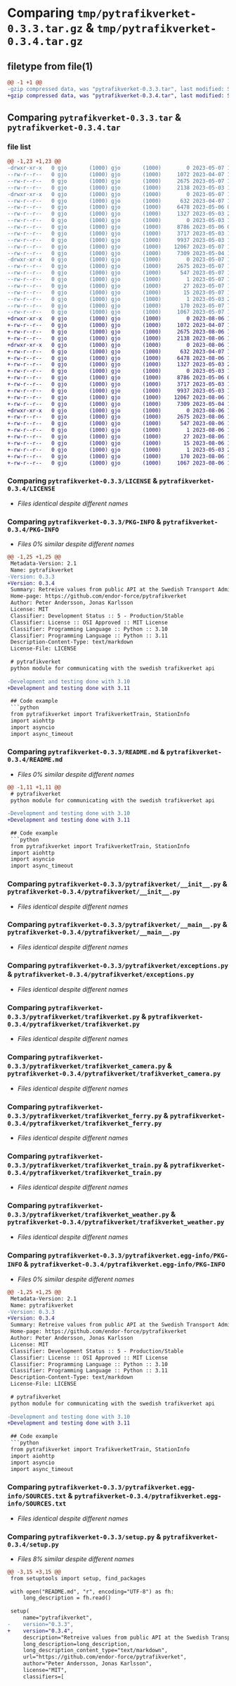 # Comparing `tmp/pytrafikverket-0.3.3.tar.gz` & `tmp/pytrafikverket-0.3.4.tar.gz`

## filetype from file(1)

```diff
@@ -1 +1 @@
-gzip compressed data, was "pytrafikverket-0.3.3.tar", last modified: Sun May  7 18:27:15 2023, max compression
+gzip compressed data, was "pytrafikverket-0.3.4.tar", last modified: Sun Aug  6 16:58:29 2023, max compression
```

## Comparing `pytrafikverket-0.3.3.tar` & `pytrafikverket-0.3.4.tar`

### file list

```diff
@@ -1,23 +1,23 @@
-drwxr-xr-x   0 gjo       (1000) gjo       (1000)        0 2023-05-07 18:27:15.143665 pytrafikverket-0.3.3/
--rw-r--r--   0 gjo       (1000) gjo       (1000)     1072 2023-04-07 12:58:54.000000 pytrafikverket-0.3.3/LICENSE
--rw-r--r--   0 gjo       (1000) gjo       (1000)     2675 2023-05-07 18:27:15.143665 pytrafikverket-0.3.3/PKG-INFO
--rw-r--r--   0 gjo       (1000) gjo       (1000)     2138 2023-05-03 19:02:53.000000 pytrafikverket-0.3.3/README.md
-drwxr-xr-x   0 gjo       (1000) gjo       (1000)        0 2023-05-07 18:27:15.133665 pytrafikverket-0.3.3/pytrafikverket/
--rw-r--r--   0 gjo       (1000) gjo       (1000)      632 2023-04-07 12:58:54.000000 pytrafikverket-0.3.3/pytrafikverket/__init__.py
--rw-r--r--   0 gjo       (1000) gjo       (1000)     6478 2023-05-06 08:48:37.000000 pytrafikverket-0.3.3/pytrafikverket/__main__.py
--rw-r--r--   0 gjo       (1000) gjo       (1000)     1327 2023-05-03 20:18:05.000000 pytrafikverket-0.3.3/pytrafikverket/exceptions.py
--rw-r--r--   0 gjo       (1000) gjo       (1000)        0 2023-05-03 18:52:58.000000 pytrafikverket-0.3.3/pytrafikverket/py.typed
--rw-r--r--   0 gjo       (1000) gjo       (1000)     8786 2023-05-06 08:48:37.000000 pytrafikverket-0.3.3/pytrafikverket/trafikverket.py
--rw-r--r--   0 gjo       (1000) gjo       (1000)     3717 2023-05-03 19:06:27.000000 pytrafikverket-0.3.3/pytrafikverket/trafikverket_camera.py
--rw-r--r--   0 gjo       (1000) gjo       (1000)     9937 2023-05-03 18:52:58.000000 pytrafikverket-0.3.3/pytrafikverket/trafikverket_ferry.py
--rw-r--r--   0 gjo       (1000) gjo       (1000)    12067 2023-05-07 18:26:59.000000 pytrafikverket-0.3.3/pytrafikverket/trafikverket_train.py
--rw-r--r--   0 gjo       (1000) gjo       (1000)     7309 2023-05-04 16:19:35.000000 pytrafikverket-0.3.3/pytrafikverket/trafikverket_weather.py
-drwxr-xr-x   0 gjo       (1000) gjo       (1000)        0 2023-05-07 18:27:15.143665 pytrafikverket-0.3.3/pytrafikverket.egg-info/
--rw-r--r--   0 gjo       (1000) gjo       (1000)     2675 2023-05-07 18:27:15.000000 pytrafikverket-0.3.3/pytrafikverket.egg-info/PKG-INFO
--rw-r--r--   0 gjo       (1000) gjo       (1000)      547 2023-05-07 18:27:15.000000 pytrafikverket-0.3.3/pytrafikverket.egg-info/SOURCES.txt
--rw-r--r--   0 gjo       (1000) gjo       (1000)        1 2023-05-07 18:27:15.000000 pytrafikverket-0.3.3/pytrafikverket.egg-info/dependency_links.txt
--rw-r--r--   0 gjo       (1000) gjo       (1000)       27 2023-05-07 18:27:15.000000 pytrafikverket-0.3.3/pytrafikverket.egg-info/requires.txt
--rw-r--r--   0 gjo       (1000) gjo       (1000)       15 2023-05-07 18:27:15.000000 pytrafikverket-0.3.3/pytrafikverket.egg-info/top_level.txt
--rw-r--r--   0 gjo       (1000) gjo       (1000)        1 2023-05-03 20:20:24.000000 pytrafikverket-0.3.3/pytrafikverket.egg-info/zip-safe
--rw-r--r--   0 gjo       (1000) gjo       (1000)      170 2023-05-07 18:27:15.143665 pytrafikverket-0.3.3/setup.cfg
--rw-r--r--   0 gjo       (1000) gjo       (1000)     1067 2023-05-07 18:26:59.000000 pytrafikverket-0.3.3/setup.py
+drwxr-xr-x   0 gjo       (1000) gjo       (1000)        0 2023-08-06 16:58:29.369166 pytrafikverket-0.3.4/
+-rw-r--r--   0 gjo       (1000) gjo       (1000)     1072 2023-04-07 12:58:54.000000 pytrafikverket-0.3.4/LICENSE
+-rw-r--r--   0 gjo       (1000) gjo       (1000)     2675 2023-08-06 16:58:29.369166 pytrafikverket-0.3.4/PKG-INFO
+-rw-r--r--   0 gjo       (1000) gjo       (1000)     2138 2023-08-06 16:57:02.000000 pytrafikverket-0.3.4/README.md
+drwxr-xr-x   0 gjo       (1000) gjo       (1000)        0 2023-08-06 16:58:29.369166 pytrafikverket-0.3.4/pytrafikverket/
+-rw-r--r--   0 gjo       (1000) gjo       (1000)      632 2023-04-07 12:58:54.000000 pytrafikverket-0.3.4/pytrafikverket/__init__.py
+-rw-r--r--   0 gjo       (1000) gjo       (1000)     6478 2023-08-06 16:55:20.000000 pytrafikverket-0.3.4/pytrafikverket/__main__.py
+-rw-r--r--   0 gjo       (1000) gjo       (1000)     1327 2023-05-03 20:18:05.000000 pytrafikverket-0.3.4/pytrafikverket/exceptions.py
+-rw-r--r--   0 gjo       (1000) gjo       (1000)        0 2023-05-03 18:52:58.000000 pytrafikverket-0.3.4/pytrafikverket/py.typed
+-rw-r--r--   0 gjo       (1000) gjo       (1000)     8786 2023-05-06 08:48:37.000000 pytrafikverket-0.3.4/pytrafikverket/trafikverket.py
+-rw-r--r--   0 gjo       (1000) gjo       (1000)     3717 2023-05-03 19:06:27.000000 pytrafikverket-0.3.4/pytrafikverket/trafikverket_camera.py
+-rw-r--r--   0 gjo       (1000) gjo       (1000)     9937 2023-05-03 18:52:58.000000 pytrafikverket-0.3.4/pytrafikverket/trafikverket_ferry.py
+-rw-r--r--   0 gjo       (1000) gjo       (1000)    12067 2023-08-06 16:56:32.000000 pytrafikverket-0.3.4/pytrafikverket/trafikverket_train.py
+-rw-r--r--   0 gjo       (1000) gjo       (1000)     7309 2023-05-04 16:19:35.000000 pytrafikverket-0.3.4/pytrafikverket/trafikverket_weather.py
+drwxr-xr-x   0 gjo       (1000) gjo       (1000)        0 2023-08-06 16:58:29.369166 pytrafikverket-0.3.4/pytrafikverket.egg-info/
+-rw-r--r--   0 gjo       (1000) gjo       (1000)     2675 2023-08-06 16:58:29.000000 pytrafikverket-0.3.4/pytrafikverket.egg-info/PKG-INFO
+-rw-r--r--   0 gjo       (1000) gjo       (1000)      547 2023-08-06 16:58:29.000000 pytrafikverket-0.3.4/pytrafikverket.egg-info/SOURCES.txt
+-rw-r--r--   0 gjo       (1000) gjo       (1000)        1 2023-08-06 16:58:29.000000 pytrafikverket-0.3.4/pytrafikverket.egg-info/dependency_links.txt
+-rw-r--r--   0 gjo       (1000) gjo       (1000)       27 2023-08-06 16:58:29.000000 pytrafikverket-0.3.4/pytrafikverket.egg-info/requires.txt
+-rw-r--r--   0 gjo       (1000) gjo       (1000)       15 2023-08-06 16:58:29.000000 pytrafikverket-0.3.4/pytrafikverket.egg-info/top_level.txt
+-rw-r--r--   0 gjo       (1000) gjo       (1000)        1 2023-05-03 20:20:24.000000 pytrafikverket-0.3.4/pytrafikverket.egg-info/zip-safe
+-rw-r--r--   0 gjo       (1000) gjo       (1000)      170 2023-08-06 16:58:29.369166 pytrafikverket-0.3.4/setup.cfg
+-rw-r--r--   0 gjo       (1000) gjo       (1000)     1067 2023-08-06 16:56:45.000000 pytrafikverket-0.3.4/setup.py
```

### Comparing `pytrafikverket-0.3.3/LICENSE` & `pytrafikverket-0.3.4/LICENSE`

 * *Files identical despite different names*

### Comparing `pytrafikverket-0.3.3/PKG-INFO` & `pytrafikverket-0.3.4/PKG-INFO`

 * *Files 0% similar despite different names*

```diff
@@ -1,25 +1,25 @@
 Metadata-Version: 2.1
 Name: pytrafikverket
-Version: 0.3.3
+Version: 0.3.4
 Summary: Retreive values from public API at the Swedish Transport Administration (Trafikverket).
 Home-page: https://github.com/endor-force/pytrafikverket
 Author: Peter Andersson, Jonas Karlsson
 License: MIT
 Classifier: Development Status :: 5 - Production/Stable
 Classifier: License :: OSI Approved :: MIT License
 Classifier: Programming Language :: Python :: 3.10
 Classifier: Programming Language :: Python :: 3.11
 Description-Content-Type: text/markdown
 License-File: LICENSE
 
 # pytrafikverket
 python module for communicating with the swedish trafikverket api
 
-Development and testing done with 3.10
+Development and testing done with 3.11
 
 ## Code example
 ```python
 from pytrafikverket import TrafikverketTrain, StationInfo
 import aiohttp
 import asyncio
 import async_timeout
```

### Comparing `pytrafikverket-0.3.3/README.md` & `pytrafikverket-0.3.4/README.md`

 * *Files 0% similar despite different names*

```diff
@@ -1,11 +1,11 @@
 # pytrafikverket
 python module for communicating with the swedish trafikverket api
 
-Development and testing done with 3.10
+Development and testing done with 3.11
 
 ## Code example
 ```python
 from pytrafikverket import TrafikverketTrain, StationInfo
 import aiohttp
 import asyncio
 import async_timeout
```

### Comparing `pytrafikverket-0.3.3/pytrafikverket/__init__.py` & `pytrafikverket-0.3.4/pytrafikverket/__init__.py`

 * *Files identical despite different names*

### Comparing `pytrafikverket-0.3.3/pytrafikverket/__main__.py` & `pytrafikverket-0.3.4/pytrafikverket/__main__.py`

 * *Files identical despite different names*

### Comparing `pytrafikverket-0.3.3/pytrafikverket/exceptions.py` & `pytrafikverket-0.3.4/pytrafikverket/exceptions.py`

 * *Files identical despite different names*

### Comparing `pytrafikverket-0.3.3/pytrafikverket/trafikverket.py` & `pytrafikverket-0.3.4/pytrafikverket/trafikverket.py`

 * *Files identical despite different names*

### Comparing `pytrafikverket-0.3.3/pytrafikverket/trafikverket_camera.py` & `pytrafikverket-0.3.4/pytrafikverket/trafikverket_camera.py`

 * *Files identical despite different names*

### Comparing `pytrafikverket-0.3.3/pytrafikverket/trafikverket_ferry.py` & `pytrafikverket-0.3.4/pytrafikverket/trafikverket_ferry.py`

 * *Files identical despite different names*

### Comparing `pytrafikverket-0.3.3/pytrafikverket/trafikverket_train.py` & `pytrafikverket-0.3.4/pytrafikverket/trafikverket_train.py`

 * *Files identical despite different names*

### Comparing `pytrafikverket-0.3.3/pytrafikverket/trafikverket_weather.py` & `pytrafikverket-0.3.4/pytrafikverket/trafikverket_weather.py`

 * *Files identical despite different names*

### Comparing `pytrafikverket-0.3.3/pytrafikverket.egg-info/PKG-INFO` & `pytrafikverket-0.3.4/pytrafikverket.egg-info/PKG-INFO`

 * *Files 0% similar despite different names*

```diff
@@ -1,25 +1,25 @@
 Metadata-Version: 2.1
 Name: pytrafikverket
-Version: 0.3.3
+Version: 0.3.4
 Summary: Retreive values from public API at the Swedish Transport Administration (Trafikverket).
 Home-page: https://github.com/endor-force/pytrafikverket
 Author: Peter Andersson, Jonas Karlsson
 License: MIT
 Classifier: Development Status :: 5 - Production/Stable
 Classifier: License :: OSI Approved :: MIT License
 Classifier: Programming Language :: Python :: 3.10
 Classifier: Programming Language :: Python :: 3.11
 Description-Content-Type: text/markdown
 License-File: LICENSE
 
 # pytrafikverket
 python module for communicating with the swedish trafikverket api
 
-Development and testing done with 3.10
+Development and testing done with 3.11
 
 ## Code example
 ```python
 from pytrafikverket import TrafikverketTrain, StationInfo
 import aiohttp
 import asyncio
 import async_timeout
```

### Comparing `pytrafikverket-0.3.3/pytrafikverket.egg-info/SOURCES.txt` & `pytrafikverket-0.3.4/pytrafikverket.egg-info/SOURCES.txt`

 * *Files identical despite different names*

### Comparing `pytrafikverket-0.3.3/setup.py` & `pytrafikverket-0.3.4/setup.py`

 * *Files 8% similar despite different names*

```diff
@@ -3,15 +3,15 @@
 from setuptools import setup, find_packages
 
 with open("README.md", "r", encoding="UTF-8") as fh:
     long_description = fh.read()
 
 setup(
     name="pytrafikverket",
-    version="0.3.3",
+    version="0.3.4",
     description="Retreive values from public API at the Swedish Transport Administration (Trafikverket).",
     long_description=long_description,
     long_description_content_type="text/markdown",
     url="https://github.com/endor-force/pytrafikverket",
     author="Peter Andersson, Jonas Karlsson",
     license="MIT",
     classifiers=[
```

